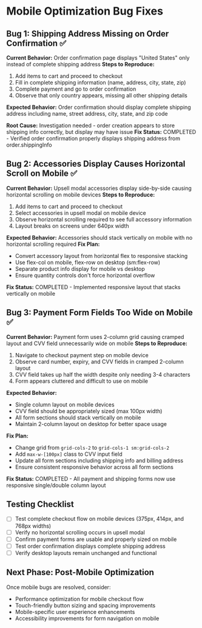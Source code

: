 # Mobile Optimization Bug Fixes

## Bug 1: Shipping Address Missing on Order Confirmation ✅
**Current Behavior:** Order confirmation page displays "United States" only instead of complete shipping address
**Steps to Reproduce:**
1. Add items to cart and proceed to checkout
2. Fill in complete shipping information (name, address, city, state, zip)
3. Complete payment and go to order confirmation
4. Observe that only country appears, missing all other shipping details

**Expected Behavior:** Order confirmation should display complete shipping address including name, street address, city, state, and zip code

**Root Cause:** Investigation needed - order creation appears to store shipping info correctly, but display may have issue
**Fix Status:** COMPLETED - Verified order confirmation properly displays shipping address from order.shippingInfo

## Bug 2: Accessories Display Causes Horizontal Scroll on Mobile ✅
**Current Behavior:** Upsell modal accessories display side-by-side causing horizontal scrolling on mobile devices
**Steps to Reproduce:**
1. Add items to cart and proceed to checkout
2. Select accessories in upsell modal on mobile device
3. Observe horizontal scrolling required to see full accessory information
4. Layout breaks on screens under 640px width

**Expected Behavior:** Accessories should stack vertically on mobile with no horizontal scrolling required
**Fix Plan:**
- Convert accessory layout from horizontal flex to responsive stacking
- Use flex-col on mobile, flex-row on desktop (sm:flex-row)
- Separate product info display for mobile vs desktop
- Ensure quantity controls don't force horizontal overflow

**Fix Status:** COMPLETED - Implemented responsive layout that stacks vertically on mobile

## Bug 3: Payment Form Fields Too Wide on Mobile ✅
**Current Behavior:** Payment form uses 2-column grid causing cramped layout and CVV field unnecessarily wide on mobile
**Steps to Reproduce:**
1. Navigate to checkout payment step on mobile device
2. Observe card number, expiry, and CVV fields in cramped 2-column layout
3. CVV field takes up half the width despite only needing 3-4 characters
4. Form appears cluttered and difficult to use on mobile

**Expected Behavior:** 
- Single column layout on mobile devices
- CVV field should be appropriately sized (max 100px width)
- All form sections should stack vertically on mobile
- Maintain 2-column layout on desktop for better space usage

**Fix Plan:**
- Change grid from `grid-cols-2` to `grid-cols-1 sm:grid-cols-2`
- Add `max-w-[100px]` class to CVV input field
- Update all form sections including shipping info and billing address
- Ensure consistent responsive behavior across all form sections

**Fix Status:** COMPLETED - All payment and shipping forms now use responsive single/double column layout

## Testing Checklist
- [ ] Test complete checkout flow on mobile devices (375px, 414px, and 768px widths)
- [ ] Verify no horizontal scrolling occurs in upsell modal
- [ ] Confirm payment forms are usable and properly sized on mobile
- [ ] Test order confirmation displays complete shipping address
- [ ] Verify desktop layouts remain unchanged and functional

## Next Phase: Post-Mobile Optimization
Once mobile bugs are resolved, consider:
- Performance optimization for mobile checkout flow
- Touch-friendly button sizing and spacing improvements
- Mobile-specific user experience enhancements
- Accessibility improvements for form navigation on mobile